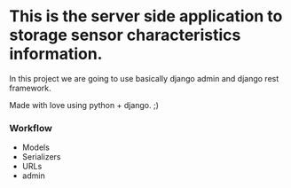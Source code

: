 # This is the server side application to storage sensor characteristics information.

In this project we are going to use basically django admin and django rest framework.

Made with love using python + django. ;)

### Workflow
- Models
- Serializers
- URLs
- admin
